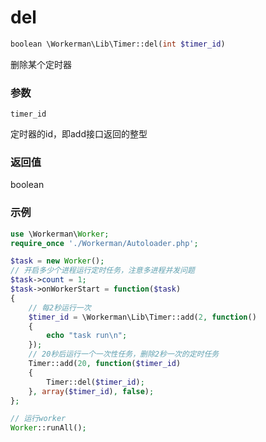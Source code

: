 # del
```php
boolean \Workerman\Lib\Timer::del(int $timer_id)
```
删除某个定时器

### 参数
``` timer_id ```

定时器的id，即add接口返回的整型

### 返回值
boolean


### 示例
```php
use \Workerman\Worker;
require_once './Workerman/Autoloader.php';

$task = new Worker();
// 开启多少个进程运行定时任务，注意多进程并发问题
$task->count = 1;
$task->onWorkerStart = function($task)
{
    // 每2秒运行一次
    $timer_id = \Workerman\Lib\Timer::add(2, function()
    {
        echo "task run\n";
    });
    // 20秒后运行一个一次性任务，删除2秒一次的定时任务
    Timer::add(20, function($timer_id)
    {
        Timer::del($timer_id);
    }, array($timer_id), false);
};

// 运行worker
Worker::runAll();
```
